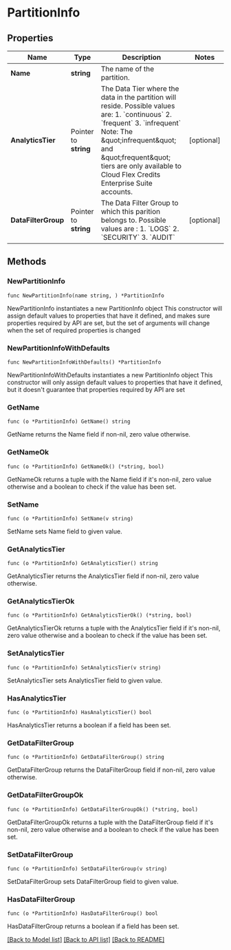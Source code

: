 # PartitionInfo

## Properties

Name | Type | Description | Notes
------------ | ------------- | ------------- | -------------
**Name** | **string** | The name of the partition. | 
**AnalyticsTier** | Pointer to **string** | The Data Tier where the data in the partition will reside. Possible values are:               1. &#x60;continuous&#x60;               2. &#x60;frequent&#x60;               3. &#x60;infrequent&#x60; Note: The \&quot;infrequent\&quot; and \&quot;frequent\&quot; tiers are only available to Cloud Flex Credits Enterprise Suite accounts. | [optional] 
**DataFilterGroup** | Pointer to **string** | The Data Filter Group to which this parition belongs to. Possible values are :               1. &#x60;LOGS&#x60;               2. &#x60;SECURITY&#x60;               3. &#x60;AUDIT&#x60; | [optional] 

## Methods

### NewPartitionInfo

`func NewPartitionInfo(name string, ) *PartitionInfo`

NewPartitionInfo instantiates a new PartitionInfo object
This constructor will assign default values to properties that have it defined,
and makes sure properties required by API are set, but the set of arguments
will change when the set of required properties is changed

### NewPartitionInfoWithDefaults

`func NewPartitionInfoWithDefaults() *PartitionInfo`

NewPartitionInfoWithDefaults instantiates a new PartitionInfo object
This constructor will only assign default values to properties that have it defined,
but it doesn't guarantee that properties required by API are set

### GetName

`func (o *PartitionInfo) GetName() string`

GetName returns the Name field if non-nil, zero value otherwise.

### GetNameOk

`func (o *PartitionInfo) GetNameOk() (*string, bool)`

GetNameOk returns a tuple with the Name field if it's non-nil, zero value otherwise
and a boolean to check if the value has been set.

### SetName

`func (o *PartitionInfo) SetName(v string)`

SetName sets Name field to given value.


### GetAnalyticsTier

`func (o *PartitionInfo) GetAnalyticsTier() string`

GetAnalyticsTier returns the AnalyticsTier field if non-nil, zero value otherwise.

### GetAnalyticsTierOk

`func (o *PartitionInfo) GetAnalyticsTierOk() (*string, bool)`

GetAnalyticsTierOk returns a tuple with the AnalyticsTier field if it's non-nil, zero value otherwise
and a boolean to check if the value has been set.

### SetAnalyticsTier

`func (o *PartitionInfo) SetAnalyticsTier(v string)`

SetAnalyticsTier sets AnalyticsTier field to given value.

### HasAnalyticsTier

`func (o *PartitionInfo) HasAnalyticsTier() bool`

HasAnalyticsTier returns a boolean if a field has been set.

### GetDataFilterGroup

`func (o *PartitionInfo) GetDataFilterGroup() string`

GetDataFilterGroup returns the DataFilterGroup field if non-nil, zero value otherwise.

### GetDataFilterGroupOk

`func (o *PartitionInfo) GetDataFilterGroupOk() (*string, bool)`

GetDataFilterGroupOk returns a tuple with the DataFilterGroup field if it's non-nil, zero value otherwise
and a boolean to check if the value has been set.

### SetDataFilterGroup

`func (o *PartitionInfo) SetDataFilterGroup(v string)`

SetDataFilterGroup sets DataFilterGroup field to given value.

### HasDataFilterGroup

`func (o *PartitionInfo) HasDataFilterGroup() bool`

HasDataFilterGroup returns a boolean if a field has been set.


[[Back to Model list]](../README.md#documentation-for-models) [[Back to API list]](../README.md#documentation-for-api-endpoints) [[Back to README]](../README.md)


